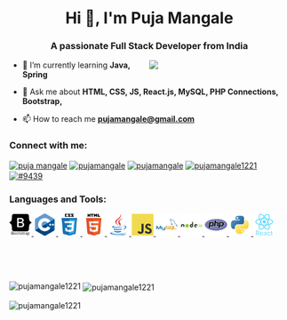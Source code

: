 
<h1 align="center">Hi 👋, I'm Puja Mangale</h1>
<h3 align="center">A passionate Full Stack Developer from India</h3>
<img align="right" width="50%" src="https://cdn.dribbble.com/users/2646423/screenshots/5507196/computer.gif">


- 🌱 I’m currently learning **Java, Spring**

- 💬 Ask me about **HTML, CSS, JS, React.js, MySQL, PHP Connections, Bootstrap,**

- 📫 How to reach me **pujamangale@gmail.com**

<h3 align="left">Connect with me:</h3>
<p align="left">
<a href="https://www.linkedin.com/in/puja-mangale-aa0b58214" target="blank"><img align="center" src="https://raw.githubusercontent.com/rahuldkjain/github-profile-readme-generator/master/src/images/icons/Social/linked-in-alt.svg" alt="puja mangale" height="30" width="40" /></a>
<a href="https://www.codechef.com/users/pujamangale" target="blank"><img align="center" src="https://cdn.jsdelivr.net/npm/simple-icons@3.1.0/icons/codechef.svg" alt="pujamangale" height="30" width="40" /></a>
<a href="https://www.hackerrank.com/pujamangale" target="blank"><img align="center" src="https://raw.githubusercontent.com/rahuldkjain/github-profile-readme-generator/master/src/images/icons/Social/hackerrank.svg" alt="pujamangale" height="30" width="40" /></a>
<a href="https://www.leetcode.com/pujamangale1221" target="blank"><img align="center" src="https://raw.githubusercontent.com/rahuldkjain/github-profile-readme-generator/master/src/images/icons/Social/leet-code.svg" alt="pujamangale1221" height="30" width="40" /></a>
<a href="https://discord.gg/Puja_A_Mangale#9439" target="blank"><img align="center" src="https://raw.githubusercontent.com/rahuldkjain/github-profile-readme-generator/master/src/images/icons/Social/discord.svg" alt="#9439" height="30" width="40" /></a>
</p>

<h3 align="left">Languages and Tools:</h3>
<p align="left"> <a href="https://getbootstrap.com" target="_blank" rel="noreferrer"> <img src="https://raw.githubusercontent.com/devicons/devicon/master/icons/bootstrap/bootstrap-plain-wordmark.svg" alt="bootstrap" width="40" height="40"/> </a> <a href="https://www.w3schools.com/cpp/" target="_blank" rel="noreferrer"> <img src="https://raw.githubusercontent.com/devicons/devicon/master/icons/cplusplus/cplusplus-original.svg" alt="cplusplus" width="40" height="40"/> </a> <a href="https://www.w3schools.com/css/" target="_blank" rel="noreferrer"> <img src="https://raw.githubusercontent.com/devicons/devicon/master/icons/css3/css3-original-wordmark.svg" alt="css3" width="40" height="40"/> </a> <a href="https://www.w3.org/html/" target="_blank" rel="noreferrer"> <img src="https://raw.githubusercontent.com/devicons/devicon/master/icons/html5/html5-original-wordmark.svg" alt="html5" width="40" height="40"/> </a> <a href="https://www.java.com" target="_blank" rel="noreferrer"> <img src="https://raw.githubusercontent.com/devicons/devicon/master/icons/java/java-original.svg" alt="java" width="40" height="40"/> </a> <a href="https://developer.mozilla.org/en-US/docs/Web/JavaScript" target="_blank" rel="noreferrer"> <img src="https://raw.githubusercontent.com/devicons/devicon/master/icons/javascript/javascript-original.svg" alt="javascript" width="40" height="40"/> </a> <a href="https://www.mysql.com/" target="_blank" rel="noreferrer"> <img src="https://raw.githubusercontent.com/devicons/devicon/master/icons/mysql/mysql-original-wordmark.svg" alt="mysql" width="40" height="40"/> </a> <a href="https://nodejs.org" target="_blank" rel="noreferrer"> <img src="https://raw.githubusercontent.com/devicons/devicon/master/icons/nodejs/nodejs-original-wordmark.svg" alt="nodejs" width="40" height="40"/> </a> <a href="https://www.php.net" target="_blank" rel="noreferrer"> <img src="https://raw.githubusercontent.com/devicons/devicon/master/icons/php/php-original.svg" alt="php" width="40" height="40"/> </a> <a href="https://www.python.org" target="_blank" rel="noreferrer"> <img src="https://raw.githubusercontent.com/devicons/devicon/master/icons/python/python-original.svg" alt="python" width="40" height="40"/> </a> <a href="https://reactjs.org/" target="_blank" rel="noreferrer"> <img src="https://raw.githubusercontent.com/devicons/devicon/master/icons/react/react-original-wordmark.svg" alt="react" width="40" height="40"/> </a> </p>
<br>
<br>
<br>
<p><img align="left" src="https://github-readme-stats.vercel.app/api/top-langs?username=pujamangale1221&show_icons=true&locale=en&layout=compact" alt="pujamangale1221" /></p>

<p>&nbsp;<img align="center" src="https://github-readme-stats.vercel.app/api?username=pujamangale1221&show_icons=true&locale=en" alt="pujamangale1221" /></p>

<p><img align="center" src="https://github-readme-streak-stats.herokuapp.com/?user=pujamangale1221&" alt="pujamangale1221" /></p>
